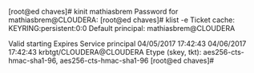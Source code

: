 [root@ed chaves]# kinit mathiasbrem
Password for mathiasbrem@CLOUDERA: 
[root@ed chaves]# klist -e
Ticket cache: KEYRING:persistent:0:0
Default principal: mathiasbrem@CLOUDERA

Valid starting       Expires              Service principal
04/05/2017 17:42:43  04/06/2017 17:42:43  krbtgt/CLOUDERA@CLOUDERA
	Etype (skey, tkt): aes256-cts-hmac-sha1-96, aes256-cts-hmac-sha1-96 
[root@ed chaves]# 


